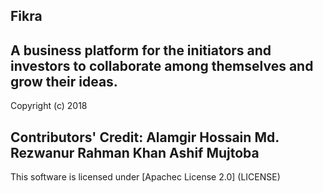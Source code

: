 **Fikra**
---
A business platform for the initiators and investors to collaborate among themselves and grow their ideas.
---

Copyright (c) 2018

Contributors' Credit:
      **Alamgir Hossain**
      **Md. Rezwanur Rahman Khan**
      **Ashif Mujtoba**
---      


This software is licensed under [Apachec License 2.0] (LICENSE)

